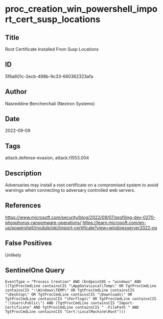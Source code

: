 # proc_creation_win_powershell_import_cert_susp_locations

## Title
Root Certificate Installed From Susp Locations

## ID
5f6a601c-2ecb-498b-9c33-660362323afa

## Author
Nasreddine Bencherchali (Nextron Systems)

## Date
2022-09-09

## Tags
attack.defense-evasion, attack.t1553.004

## Description
Adversaries may install a root certificate on a compromised system to avoid warnings when connecting to adversary controlled web servers.

## References
https://www.microsoft.com/security/blog/2022/09/07/profiling-dev-0270-phosphorus-ransomware-operations/
https://learn.microsoft.com/en-us/powershell/module/pki/import-certificate?view=windowsserver2022-ps

## False Positives
Unlikely

## SentinelOne Query
```
EventType = "Process Creation" AND (EndpointOS = "windows" AND ((TgtProcCmdLine containsCIS "\AppData\Local\Temp\" OR TgtProcCmdLine containsCIS ":\Windows\TEMP\" OR TgtProcCmdLine containsCIS "\Desktop\" OR TgtProcCmdLine containsCIS "\Downloads\" OR TgtProcCmdLine containsCIS "\Perflogs\" OR TgtProcCmdLine containsCIS ":\Users\Public\") AND (TgtProcCmdLine containsCIS "Import-Certificate" AND TgtProcCmdLine containsCIS " -FilePath " AND TgtProcCmdLine containsCIS "Cert:\LocalMachine\Root")))

```